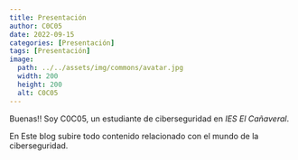 ```yaml
---
title: Presentación
author: C0C05
date: 2022-09-15
categories: [Presentación]
tags: [Presentación]
image:
  path: ../../assets/img/commons/avatar.jpg
  width: 200
  height: 200
  alt: C0C05
---
```



Buenas!! Soy C0C05, un estudiante de ciberseguridad en *IES El Cañaveral*.



En Este blog subire todo contenido relacionado con el mundo de la ciberseguridad.

